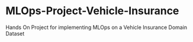 # MLOps-Project-Vehicle-Insurance
Hands On Project for implementing MLOps on a Vehicle Insurance Domain Dataset
